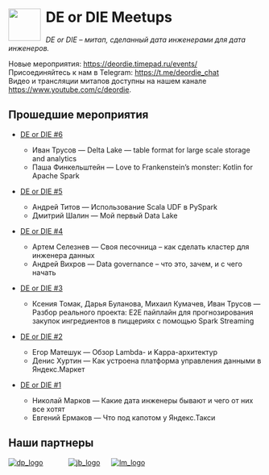 # <img src="https://user-images.githubusercontent.com/408149/113920628-af5bbb80-97ed-11eb-91df-523cf5d27254.png" width="64" style="float: left; margin-right: 10px;"> DE or DIE Meetups

_DE or DIE – митап, сделанный дата инженерами для дата инженеров._

Новые мероприятия: <https://deordie.timepad.ru/events/>  
Присоединяйтесь к нам в Telegram: <https://t.me/deordie_chat>  
Видео и трансляции митапов доступны на нашем канале <https://www.youtube.com/c/deordie>.

## Прошедшие мероприятия

- [DE or DIE #6](meetups/06)  
  - Иван Трусов — Delta Lake — table format for large scale storage and analytics
  - Паша Финкельштейн — Love to Frankenstein’s monster: Kotlin for Apache Spark

- [DE or DIE #5](meetups/05)  
  - Андрей Титов — Использование Scala UDF в PySpark
  - Дмитрий Шалин — Мой первый Data Lake

- [DE or DIE #4](meetups/04)  
  - Артем Селезнев — Своя песочница – как сделать кластер для инженера данных
  - Андрей Вихров — Data governance – что это, зачем, и с чего начать

- [DE or DIE #3](meetups/03)  
  - Ксения Томак, Дарья Буланова, Михаил Кумачев, Иван Трусов — Разбор реального проекта: E2E пайплайн для прогнозирования закупок ингредиентов в пиццериях c помощью Spark Streaming

- [DE or DIE #2](meetups/02)  
  - Егор Матешук — Обзор Lambda- и Kappa-архитектур
  - Денис Хуртин — Как устроена платформа управления данными в Яндекс.Маркет

- [DE or DIE #1](meetups/01)  
  - Николай Марков — Какие дата инженеры бывают и чего от них все хотят
  - Евгений Ермаков — Что под капотом у Яндекс.Такси

## Наши партнеры

[![dp_logo]][dp_link]
&emsp;&emsp;&emsp;
[![jb_logo]][jb_link]
&emsp;
[![lm_logo]][lm_link]

[dp_link]: https://dodopizza.dev/ "Dodo Pizza Engineering"
[dp_logo]: https://user-images.githubusercontent.com/408149/113920289-407e6280-97ed-11eb-8de8-775148b9eca4.png "Dodo Pizza Engineering"
[jb_link]: https://www.jetbrains.com/ "JetBrains"
[jb_logo]: https://user-images.githubusercontent.com/408149/113920485-81767700-97ed-11eb-8883-2096fc9873ed.png "JetBrains"
[lm_link]: https://tech.leroymerlin.ru/ "Leroy Merlin"
[lm_logo]: https://user-images.githubusercontent.com/408149/113920582-9fdc7280-97ed-11eb-87fe-14c693e953b0.png "Leroy Merlin"
